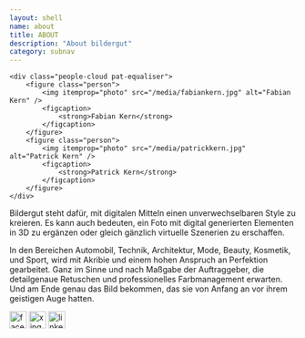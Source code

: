 ```yaml
---
layout: shell
name: about
title: ABOUT
description: "About bildergut"
category: subnav
---
```


<div class="container" id="body-core">

    <div class="people-cloud pat-equaliser">
        <figure class="person">
            <img itemprop="photo" src="/media/fabiankern.jpg" alt="Fabian Kern" />
            <figcaption>
                <strong>Fabian Kern</strong>
            </figcaption>
        </figure>
        <figure class="person">
            <img itemprop="photo" src="/media/patrickkern.jpg" alt="Patrick Kern" />
            <figcaption>
                <strong>Patrick Kern</strong>
            </figcaption>
        </figure>
    </div>

<!-- <img src="/media/kern.png" class="hero">
<p class="hero-subtext">Fabian und Patrick Kern</p>
 -->
<p>Bildergut steht dafür, mit digitalen Mitteln einen unverwechselbaren Style zu kreieren. Es kann auch bedeuten, ein Foto mit digital generierten Elementen
in 3D zu ergänzen oder gleich gänzlich virtuelle Szenerien zu erschaffen.</p>

<p>In den Bereichen Automobil, Technik, Architektur, Mode, Beauty, Kosmetik, und Sport, wird mit Akribie und einem hohen Anspruch an Perfektion gearbeitet.
Ganz im Sinne und nach Maßgabe der Auftraggeber, die detailgenaue Retuschen und professionelles Farbmanagement erwarten. Und am Ende genau das
Bild bekommen, das sie von Anfang an vor ihrem geistigen Auge hatten.</p>

</div>

<span id="footer">
  <a href="http://www.facebook.com/pages/Bildergut-Image-Processing/256662631032338" target="_blank"><img src="/media/facebook.png" width="30" height="30" alt="facebook"></a>
  <a href="http://www.xing.com/companies/bildergutimageprocessing" target="_blank"><img src="/media/xing.png" width="30" height="30" alt="xing"></a>
  <a href="http://www.linkedin.com/company/bildergut---image-processing" target="_blank"><img src="/media/linkedin.png" width="30" height="30" alt="linkedin"></a>
</span>
